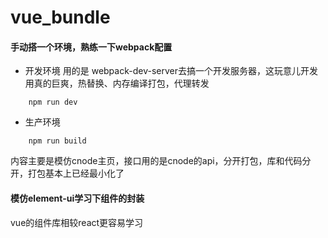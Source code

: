 # vue_bundle
#### 手动搭一个环境，熟练一下webpack配置
  * 开发环境
用的是 webpack-dev-server去搞一个开发服务器，这玩意儿开发用真的巨爽，热替换、内存编译打包，代理转发
```
    npm run dev
```
  * 生产环境
```
    npm run build
```
内容主要是模仿cnode主页，接口用的是cnode的api，分开打包，库和代码分开，打包基本上已经最小化了
#### 模仿element-ui学习下组件的封装
vue的组件库相较react更容易学习

